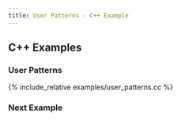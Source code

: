 ```yaml
---
title: User Patterns - C++ Example
---
```

## C++ Examples

### User Patterns

{% include_relative examples/user_patterns.cc %}

### Next Example
